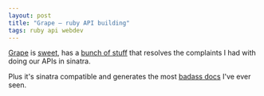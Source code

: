```yaml
---
layout: post
title: "Grape – ruby API building"
tags: ruby api webdev
---
```


[Grape](http://intridea.github.io/grape/) is [sweet](http://cloud.github.com/downloads/intridea/grape/The%20Grapes%20of%20Rapid.pdf), has a [bunch of stuff](http://intridea.github.io/grape/docs/index.html) that resolves the complaints I had with doing our APIs in sinatra.

 Plus it's sinatra compatible and  generates the most [badass docs]( http://petstore.swagger.wordnik.com/) I've ever seen.